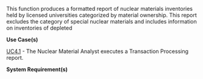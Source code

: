 This function produces a formatted report of nuclear materials inventories held by licensed universities categorized by material ownership. This report excludes the category of special nuclear materials and includes information on inventories of depleted

**Use Case(s)**

<a href="https://dev.azure.com/Link-Technologies/NMMSS%20Requirements/_workitems/edit/689/" target="_blank">UC4.1</a> - The Nuclear Material Analyst executes a Transaction Processing report.

**System Requirement(s)**

